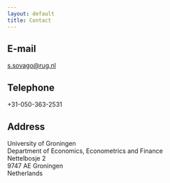 ```yaml
---
layout: default
title: Contact
---
```


## E-mail
s.sovago@rug.nl

## Telephone
+31-050-363-2531

## Address

University of Groningen  
Department of Economics, Econometrics and Finance  
Nettelbosje 2  
9747 AE Groningen  
Netherlands 
